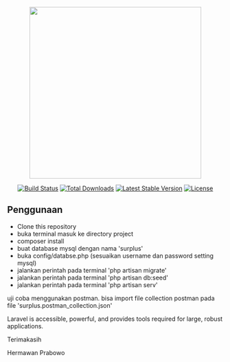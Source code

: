 <p align="center"><a href="https://laravel.com" target="_blank"><img src="https://raw.githubusercontent.com/laravel/art/master/logo-lockup/5%20SVG/2%20CMYK/1%20Full%20Color/laravel-logolockup-cmyk-red.svg" width="400"></a></p>

<p align="center">
<a href="https://travis-ci.org/laravel/framework"><img src="https://travis-ci.org/laravel/framework.svg" alt="Build Status"></a>
<a href="https://packagist.org/packages/laravel/framework"><img src="https://img.shields.io/packagist/dt/laravel/framework" alt="Total Downloads"></a>
<a href="https://packagist.org/packages/laravel/framework"><img src="https://img.shields.io/packagist/v/laravel/framework" alt="Latest Stable Version"></a>
<a href="https://packagist.org/packages/laravel/framework"><img src="https://img.shields.io/packagist/l/laravel/framework" alt="License"></a>
</p>

## Penggunaan


- Clone this repository
- buka terminal masuk ke directory project
- composer install
- buat database mysql dengan nama 'surplus'
- buka config/databse.php (sesuaikan username dan password setting mysql)
- jalankan perintah pada terminal 'php artisan migrate'
- jalankan perintah pada terminal 'php artisan db:seed'
- jalankan perintah pada terminal 'php artisan serv'

uji coba menggunakan postman.
bisa import file collection postman pada file 'surplus.postman_collection.json'

Laravel is accessible, powerful, and provides tools required for large, robust applications.

Terimakasih

Hermawan Prabowo
